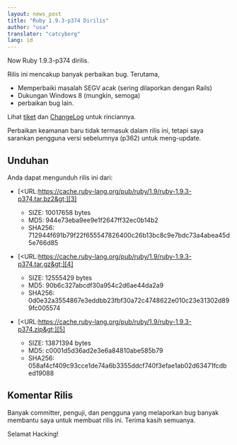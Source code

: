 ```yaml
---
layout: news_post
title: "Ruby 1.9.3-p374 Dirilis"
author: "usa"
translator: "catcyborg"
lang: id
---
```


Now Ruby 1.9.3-p374 dirilis.

Rilis ini mencakup banyak perbaikan bug. Terutama,

* Memperbaiki masalah SEGV acak (sering dilaporkan dengan Rails)
* Dukungan Windows 8 (mungkin, semoga)
* perbaikan bug lain.

Lihat [tiket][1] dan [ChangeLog][2] untuk rinciannya.

Perbaikan keamanan baru tidak termasuk dalam rilis ini, tetapi saya sarankan
pengguna versi sebelumnya (p362) untuk meng-update.

## Unduhan

Anda dapat mengunduh rilis ini dari:

* [&lt;URL:https://cache.ruby-lang.org/pub/ruby/1.9/ruby-1.9.3-p374.tar.bz2&gt;][3]
  * SIZE: 10017658 bytes
  * MD5: 944e73eba9ee9e1f2647ff32ec0b14b2
  * SHA256:
    712944f691b79f22f655547826400c26b13bc8c9e7bdc73a4abea45d5e766d85

* [&lt;URL:https://cache.ruby-lang.org/pub/ruby/1.9/ruby-1.9.3-p374.tar.gz&gt;][4]
  * SIZE: 12555429 bytes
  * MD5: 90b6c327abcdf30a954c2d6ae44da2a9
  * SHA256:
    0d0e32a3554867e3eddbb23fbf30a72c4748622e010c23e31302d899fc005574

* [&lt;URL:https://cache.ruby-lang.org/pub/ruby/1.9/ruby-1.9.3-p374.zip&gt;][5]
  * SIZE: 13871394 bytes
  * MD5: c0001d5d36ad2e3e6a84810abe585b79
  * SHA256:
    058af4cf409c93cce1de74a6b3355ddcf740f3efae1ab02d63471fcdbed19088

## Komentar Rilis

Banyak committer, penguji, dan pengguna yang melaporkan bug banyak membantu saya
untuk membuat rilis ini. Terima kasih semuanya.

Selamat Hacking!



[1]: https://bugs.ruby-lang.org/projects/ruby-193/issues?set_filter=1&amp;status_id=5
[2]: https://svn.ruby-lang.org/repos/ruby/tags/v1_9_3_374/ChangeLog
[3]: https://cache.ruby-lang.org/pub/ruby/1.9/ruby-1.9.3-p374.tar.bz2
[4]: https://cache.ruby-lang.org/pub/ruby/1.9/ruby-1.9.3-p374.tar.gz
[5]: https://cache.ruby-lang.org/pub/ruby/1.9/ruby-1.9.3-p374.zip
